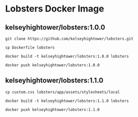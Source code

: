 # Lobsters Docker Image

## kelseyhightower/lobsters:1.0.0

```
git clone https://github.com/kelseyhightower/lobsters.git
```

```
cp Dockerfile lobsters
```

```
docker build -t kelseyhightower/lobsters:1.0.0 lobsters
```

```
docker push kelseyhightower/lobsters:1.0.0
```

## kelseyhightower/lobsters:1.1.0

```
cp custom.css lobsters/app/assets/stylesheets/local
```

```
docker build -t kelseyhightower/lobsters:1.1.0 lobsters
```

```
docker push kelseyhightower/lobsters:1.1.0
```

